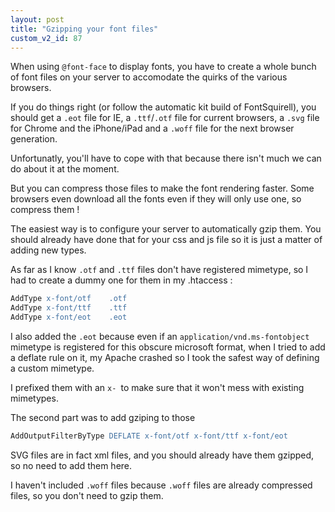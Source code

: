 ```yaml
---
layout: post
title: "Gzipping your font files"
custom_v2_id: 87
---
```


When using `@font-face` to display fonts, you have to create a whole bunch of
font files on your server to accomodate the quirks of the various browsers.

If you do things right (or follow the automatic kit build of FontSquirell),
you should get a `.eot` file for IE, a `.ttf`/`.otf` file for current
browsers, a `.svg` file for Chrome and the iPhone/iPad and a `.woff` file for
the next browser generation.

Unfortunatly, you'll have to cope with that because there isn't much we can do
about it at the moment.

But you can compress those files to make the font rendering faster. Some
browsers even download all the fonts even if they will only use one, so
compress them !

The easiest way is to configure your server to automatically gzip them. You
should already have done that for your css and js file so it is just a matter
of adding new types.

As far as I know `.otf` and `.ttf` files don't have registered mimetype, so I
had to create a dummy one for them in my .htaccess :

    
```apache
AddType x-font/otf    .otf  
AddType x-font/ttf    .ttf  
AddType x-font/eot    .eot
```

I also added the `.eot` because even if an `application/vnd.ms-fontobject`
mimetype is registered for this obscure microsoft format, when I tried to add
a deflate rule on it, my Apache crashed so I took the safest way of defining a
custom mimetype.

I prefixed them with an `x- `to make sure that it won't mess with existing
mimetypes.

The second part was to add gziping to those

    
```apache
AddOutputFilterByType DEFLATE x-font/otf x-font/ttf x-font/eot
```

SVG files are in fact xml files, and you should already have them gzipped, so
no need to add them here.

I haven't included `.woff` files because `.woff` files are already compressed
files, so you don't need to gzip them.

